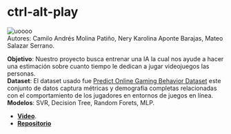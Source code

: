 # ctrl-alt-play
![uoooo](https://github.com/user-attachments/assets/db9dc957-f6b3-4b38-b263-44b8fe223869)  
Autores: Camilo Andrés Molina Patiño, Nery Karolina Aponte Barajas, Mateo Salazar Serrano.

**Objetivo**: Nuestro proyecto busca entrenar una IA la cual nos ayude a hacer una estimación sobre cuanto tiempo le dedican a jugar videojuegos las personas.  
**Dataset**: El dataset usado fue [Predict Online Gaming Behavior Dataset](https://www.kaggle.com/datasets/rabieelkharoua/predict-online-gaming-behavior-dataset/data) este conjunto de datos captura métricas y demografía completas relacionadas con el comportamiento de los jugadores en entornos de juegos en línea.  
**Modelos**: SVR, Decision Tree, Random Forets, MLP.  
- **[Video](https://youtu.be/0cHLAjUJ3po)**.  
- **[Repositorio](https://github.com/Side-Flip/ctrl-alt-play)**
